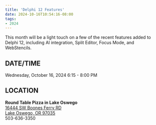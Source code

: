 ```yaml
---
title: 'Delphi 12 Features'
date: 2024-10-16T10:54:16-08:00
tags: 
- 2024
---
```


This month will be a light touch on a few of the recent features added to Delphi 12, including AI integration, Split Editor, Focus Mode, and WebStencils. 

<!--more-->

## DATE/TIME ##

Wednesday, October 16, 2024
6:15 - 8:00 PM

## LOCATION ##

**Round Table Pizza in Lake Oswego**  
[16444 SW Boones Ferry RD    
Lake Oswego, OR 97035](https://web.archive.org/web/20230207010600/https://www.google.com/maps/place/16444+Boones+Ferry+Rd,+Lake+Oswego,+OR+97035/@45.4071266,-122.7269712,17z/data=!3m1!4b1!4m5!3m4!1s0x549573187f99ebb1:0x5f89af436e58a610!8m2!3d45.4071266!4d-122.7247825)    
503-636-3350